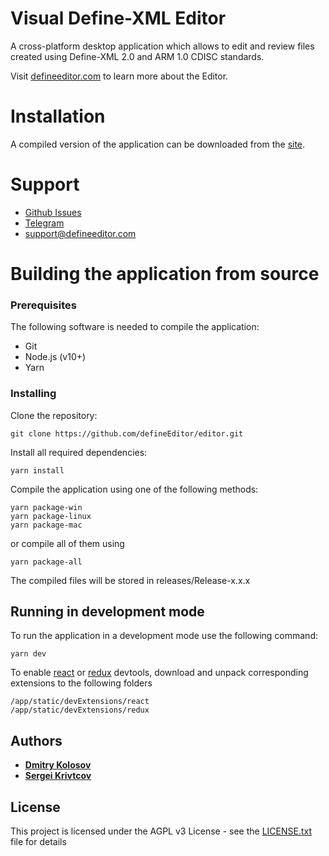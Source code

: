 # Visual Define-XML Editor

A cross-platform desktop application which allows to edit and review files created using Define-XML 2.0 and ARM 1.0 CDISC standards.

Visit [defineeditor.com](http://defineeditor.com) to learn more about the Editor.

# Installation

A compiled version of the application can be downloaded from the [site](http://defineeditor.com/downloads).

# Support

* [Github Issues](https://github.com/defineEditor/editor/issues)
* [Telegram](https://t.me/defineeditor)
* [support@defineeditor.com](support@defineeditor.com)

# Building the application from source

### Prerequisites

The following software is needed to compile the application:
* Git
* Node.js (v10+)
* Yarn

### Installing

Clone the repository:
```
git clone https://github.com/defineEditor/editor.git
```
Install all required dependencies:
```
yarn install
```

Compile the application using one of the following methods:
```
yarn package-win
yarn package-linux
yarn package-mac
```
or compile all of them using
```
yarn package-all
```
The compiled files will be stored in releases/Release-x.x.x

## Running in development mode

To run the application in a development mode use the following command:
```
yarn dev
```

To enable [react](https://chrome.google.com/webstore/detail/react-developer-tools/fmkadmapgofadopljbjfkapdkoienihi?hl=en) or [redux](https://chrome.google.com/webstore/detail/redux-devtools/lmhkpmbekcpmknklioeibfkpmmfibljd?hl=en) devtools, download and unpack corresponding extensions to the following folders
```
/app/static/devExtensions/react
/app/static/devExtensions/redux
```

## Authors

* [**Dmitry Kolosov**](https://www.linkedin.com/in/dmitry-kolosov-91751413/)
* [**Sergei Krivtcov**](https://www.linkedin.com/in/sergey-krivtsov-677419b4/)

## License

This project is licensed under the AGPL v3 License - see the [LICENSE.txt](LICENSE.txt) file for details
